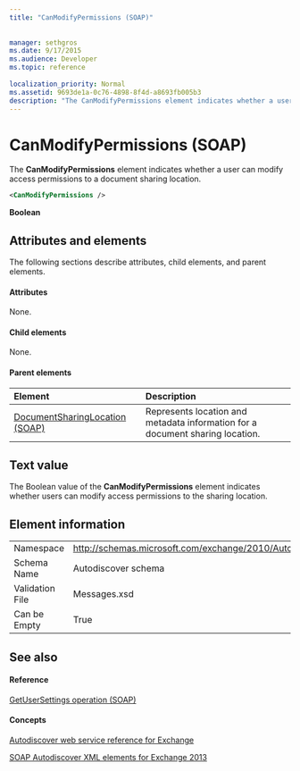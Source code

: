 ```yaml
---
title: "CanModifyPermissions (SOAP)"
 
 
manager: sethgros
ms.date: 9/17/2015
ms.audience: Developer
ms.topic: reference
 
localization_priority: Normal
ms.assetid: 9693de1a-0c76-4898-8f4d-a8693fb005b3
description: "The CanModifyPermissions element indicates whether a user can modify access permissions to a document sharing location."
---
```


# CanModifyPermissions (SOAP)

The **CanModifyPermissions** element indicates whether a user can modify access permissions to a document sharing location. 
  
```XML
<CanModifyPermissions /> 
```

 **Boolean**
## Attributes and elements

The following sections describe attributes, child elements, and parent elements.
  
#### Attributes

None.
  
#### Child elements

None.
  
#### Parent elements

|**Element**|**Description**|
|:-----|:-----|
|[DocumentSharingLocation (SOAP)](documentsharinglocation-soap.md) <br/> |Represents location and metadata information for a document sharing location.  <br/> |
   
## Text value

The Boolean value of the **CanModifyPermissions** element indicates whether users can modify access permissions to the sharing location. 
  
## Element information

|||
|:-----|:-----|
|Namespace  <br/> |http://schemas.microsoft.com/exchange/2010/Autodiscover  <br/> |
|Schema Name  <br/> |Autodiscover schema  <br/> |
|Validation File  <br/> |Messages.xsd  <br/> |
|Can be Empty  <br/> |True  <br/> |
   
## See also

#### Reference

[GetUserSettings operation (SOAP)](getusersettings-operation-soap.md)
#### Concepts

[Autodiscover web service reference for Exchange](autodiscover-web-service-reference-for-exchange.md)
  
[SOAP Autodiscover XML elements for Exchange 2013](soap-autodiscover-xml-elements-for-exchange-2013.md)

